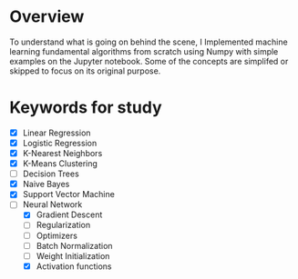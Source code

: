 # Overview
To understand what is going on behind the scene, I Implemented machine learning fundamental algorithms from scratch using Numpy with simple examples on the Jupyter notebook. Some of the concepts are simplifed or skipped to focus on its original purpose. 

# Keywords for study 
- [x] Linear Regression 
- [x] Logistic Regression
- [x] K-Nearest Neighbors 
- [x] K-Means Clustering 
- [ ] Decision Trees 
- [x] Naive Bayes 
- [x] Support Vector Machine
- [ ] Neural Network 
  - [x] Gradient Descent
  - [ ] Regularization 
  - [ ] Optimizers
  - [ ] Batch Normalization 
  - [ ] Weight Initialization 
  - [x] Activation functions

